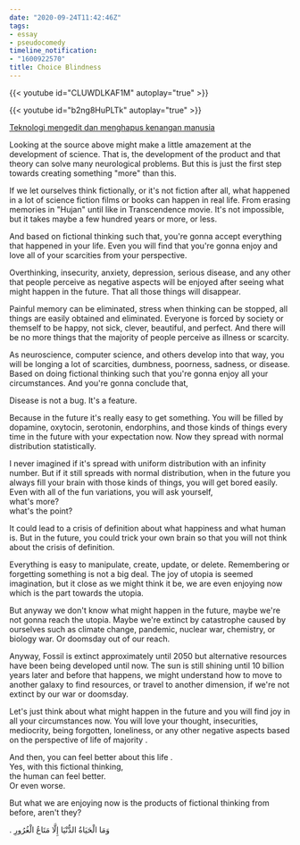 ```yaml
---
date: "2020-09-24T11:42:46Z"
tags:
- essay
- pseudocomedy
timeline_notification:
- "1600922570"
title: Choice Blindness
---
```


{{< youtube id="CLUWDLKAF1M" autoplay="true" >}}

{{< youtube id="b2ng8HuPLTk" autoplay="true" >}}

[Teknologi mengedit dan menghapus kenangan manusia](https://www.vice.com/id_id/article/8qkx5p/teknologi-mengedit-dan-menghapus-kenangan-manusia-sudah-ditemukan)

Looking at the source above might make a little amazement at the development of science. That is, the development of the product and that theory can solve many neurological problems. But this is just the first step towards creating something "more" than this.

If we let ourselves think fictionally, or it's not fiction after all, what happened in a lot of science fiction films or books can happen in real life. From erasing memories in "Hujan" until like in Transcendence movie. It's not impossible, but it takes maybe a few hundred years or more, or less.

And based on fictional thinking such that, you're gonna accept everything that happened in your life. Even you will find that you're gonna enjoy and love all of your scarcities from your perspective.

Overthinking, insecurity, anxiety, depression, serious disease, and any other that people perceive as negative aspects will be enjoyed after seeing what might happen in the future. That all those things will disappear.

Painful memory can be eliminated, stress when thinking can be stopped, all things are easily obtained and eliminated. Everyone is forced by society or themself to be happy, not sick, clever, beautiful, and perfect. And there will be no more things that the majority of people perceive as illness or scarcity.

As neuroscience, computer science, and others develop into that way, you will be longing a lot of scarcities, dumbness, poorness, sadness, or disease. Based on doing fictional thinking such that you're gonna enjoy all your circumstances. And you're gonna conclude that,

Disease is not a bug. It's a feature.

Because in the future it's really easy to get something. You will be filled by dopamine, oxytocin, serotonin, endorphins, and those kinds of things every time in the future with your expectation now. Now they spread with normal distribution statistically.

I never imagined if it's spread with uniform distribution with an infinity number. But if it still spreads with normal distribution, when in the future you always fill your brain with those kinds of things, you will get bored easily. Even with all of the fun variations, you will ask yourself,  
what's more?  
what's the point?

It could lead to a crisis of definition about what happiness and what human is. But in the future, you could trick your own brain so that you will not think about the crisis of definition.

Everything is easy to manipulate, create, update, or delete. Remembering or forgetting something is not a big deal. The joy of utopia is seemed imagination, but it close as we might think it be, we are even enjoying now which is the part towards the utopia.

But anyway we don't know what might happen in the future, maybe we're not gonna reach the utopia. Maybe we're extinct by catastrophe caused by ourselves such as climate change, pandemic, nuclear war, chemistry, or biology war. Or doomsday out of our reach.

Anyway, Fossil is extinct approximately until 2050 but alternative resources have been being developed until now. The sun is still shining until 10 billion years later and before that happens, we might understand how to move to another galaxy to find resources, or travel to another dimension, if we're not extinct by our war or doomsday.

Let's just think about what might happen in the future and you will find joy in all your circumstances now. You will love your thought, insecurities, mediocrity, being forgotten, loneliness, or any other negative aspects based on the perspective of life of majority .

And then, you can feel better about this life .  
Yes, with this fictional thinking,  
the human can feel better.  
Or even worse.

But what we are enjoying now is the products of fictional thinking from before, aren't they?

. وَمَا الْحَيَاةُ الدُّنْيَا إِلَّا مَتَاعُ الْغُرُورِ